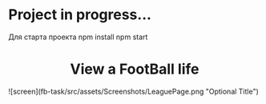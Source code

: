 # Project in progress...
Для старта проекта 
npm install
npm start
<h1 align="center">View a FootBall life</h1>
![screen](fb-task/src/assets/Screenshots/LeaguePage.png "Optional Title")
